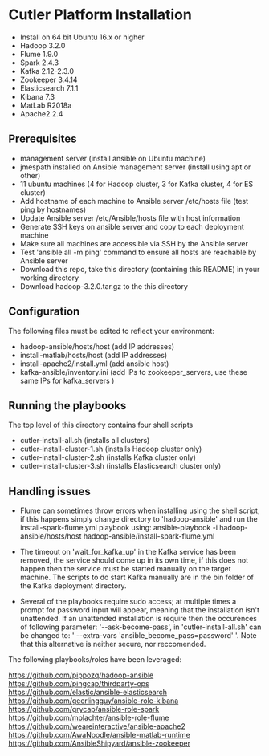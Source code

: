 # Cutler Platform Installation
- Install on 64 bit Ubuntu 16.x or higher
- Hadoop 3.2.0
- Flume 1.9.0
- Spark 2.4.3
- Kafka 2.12-2.3.0
- Zookeeper 3.4.14
- Elasticsearch 7.1.1
- Kibana 7.3
- MatLab R2018a
- Apache2 2.4

## Prerequisites

- management server (install ansible on Ubuntu machine)
- jmespath installed on Ansible management server (install using apt or other)
- 11 ubuntu machines (4 for Hadoop cluster, 3 for Kafka cluster, 4 for ES cluster)
- Add hostname of each machine to Ansible server /etc/hosts file (test ping by hostnames)
- Update Ansible server /etc/Ansible/hosts file with host information
- Generate SSH keys on ansible server and copy to each deployment machine
- Make sure all machines are accessible via SSH by the Ansible server
- Test 'ansible all -m ping' command to ensure all hosts are reachable by Ansible server
- Download this repo, take this directory (containing this README) in your working directory
- Download hadoop-3.2.0.tar.gz to the this directory

## Configuration
The following files must be edited to reflect your environment:
- hadoop-ansible/hosts/host (add IP addresses)
- install-matlab/hosts/host (add IP addresses)
- install-apache2/install.yml (add ansible host)
- kafka-ansible/inventory.ini (add IPs to zookeeper_servers, use these same IPs for kafka_servers )

## Running the playbooks
The top level of this directory contains four shell scripts
- cutler-install-all.sh (installs all clusters)
- cutler-install-cluster-1.sh (installs Hadoop cluster only)
- cutler-install-cluster-2.sh (installs Kafka cluster only)
- cutler-install-cluster-3.sh (installs Elasticsearch cluster only)


## Handling issues
- Flume can sometimes throw errors when installing using the shell script, if this happens
  simply change directory to 'hadoop-ansible' and run the install-spark-flume.yml playbook using: 
  ansible-playbook -i hadoop-ansible/hosts/host hadoop-ansible/install-spark-flume.yml
  
- The timeout on 'wait_for_kafka_up' in the Kafka service has been removed, the service should come up in its own
  time, if this does not happen then the service must be started manually on the target machine. The
  scripts to do start Kafka manually are in the bin folder of the Kafka deployment directory.
  
- Several of the playbooks require sudo access; at multiple times a prompt for password
  input will appear, meaning that the installation isn't unattended. If an unattended installation is
  require then the occurences of following parameter: '--ask-become-pass', in 'cutler-install-all.sh'
  can be changed to: ' --extra-vars 'ansible_become_pass=password' '. Note that this alternative is
  neither secure, nor reccomended.
  
  
The following playbooks/roles have been leveraged:

https://github.com/pippozq/hadoop-ansible
https://github.com/pingcap/thirdparty-ops
https://github.com/elastic/ansible-elasticsearch
https://github.com/geerlingguy/ansible-role-kibana
https://github.com/grycap/ansible-role-spark
https://github.com/mplachter/ansible-role-flume
https://github.com/weareinteractive/ansible-apache2
https://github.com/AwaNoodle/ansible-matlab-runtime
https://github.com/AnsibleShipyard/ansible-zookeeper
